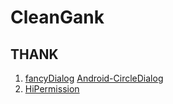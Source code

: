# CleanGank

## THANK

1. [fancyDialog](https://github.com/geniusforapp/fancyDialog) [Android-CircleDialog](https://github.com/mylhyl/Android-CircleDialog)
2. [HiPermission](https://github.com/yewei02538/HiPermission)

